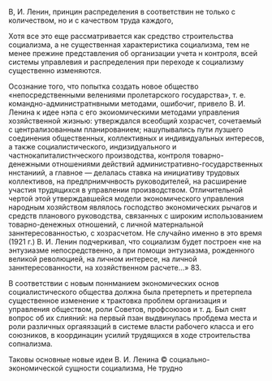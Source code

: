 В, И. Ленин, принцин распределения в соответствин не только с количеством, но и с качеством труда каждого,

Хотя все это еще рассматривается как средство строительства социализма, а не существенная характеристика социализма, тем не менее прежине представления об организации учета н контроля, всей системы управлевия и распределения при переходе к социализму существенно изменяются.

Осознание того, что попытка создать новое общество «непосредственными велениями пролетарского государства», т. е. командно-администратнвными методами, ошибочиг, привело В. И. Ленина к идее нэпа с его экоиомическими методами управления хозяйственной жизнью: утверждался всеобщий хозрасчет, сочетаемый с централизованным планированием; нашупывались пути лузшего соединения общественных, коллективных и индивидуальных интересов, а также социалистического, индизидуального и частнокапиталистнческого производства, контроля товарно-денежными отношениями действий административно-государственных ннстаниий, а главное — делалась ставка на инициативу трудовых коллективов, на предпрнимчнвость руководителей, на расширение участия трудящихся в управлении производством. Отличительной чертой этой утверждавшейся модели экономического управления народным хозяйством являлось господство экономических рычагов и средств планового руководства, связанных с широким использованием товарно-денежных отношений, с личной матернальной заннтересованностью, с хозрасчетом. Не случайно именно в это время (1921 г.) В. И. Ленин подчеркивал, что социализм будет построен «не на энтузиазме непосредственно, а при помощи энтузиазма, рожденного великой революцией, на личном интересе, на личной заннтересованности, на хозяйственном расчете...» 83.

В соответствии с новым поннманием экономических основ социалистического общества должна была претерпеть и претерпела существенное изменение к трактовка проблем организация и управления обществом, роли Советов, профсоюзов и т. д. Был снят вопрос об их слияний: на первый пзан выдвинулась пробдема места и роли различных оргаяязаций в системе власти рабочего класса и его союзников, в координацин усилий трудящихся в ходе строительства сопнализма.

Таковы основные новые идеи В. И. Ленина © социально-экономической сущности социализма, Не трудно

